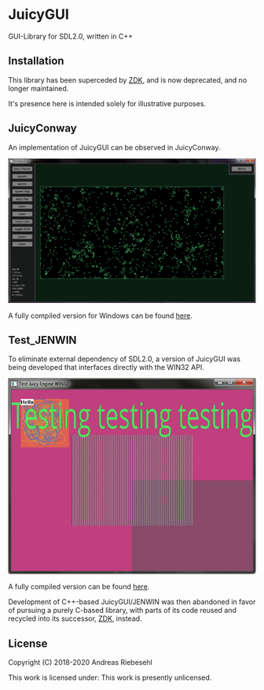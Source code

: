 # JuicyGUI



GUI-Library for SDL2.0, written in C++



## Installation

This library has been superceded by [ZDK](https://github.com/ZaidaTek/ZDK), and is now deprecated, and no longer maintained.

It's presence here is intended solely for illustrative purposes.



## JuicyConway

An implementation of JuicyGUI can be observed in JuicyConway.

![](https://raw.githubusercontent.com/ariebesehl/JuicyGUI/master/JuicyConway/__screenshot.png)

A fully compiled version for Windows can be found [here](https://github.com/ariebesehl/JuicyGUI/raw/master/JuicyConway/__latest.zip).



## Test_JENWIN

To eliminate external dependency of SDL2.0, a version of JuicyGUI was being developed that interfaces directly with the WIN32 API.

![](https://raw.githubusercontent.com/ariebesehl/JuicyGUI/master/Test_JENWIN/__screenshot.png)

A fully compiled version can be found [here](https://github.com/ariebesehl/JuicyGUI/raw/master/Test_JENWIN/__latest.zip).

Development of C++-based JuicyGUI/JENWIN was then abandoned in favor of pursuing a purely C-based library, with parts of its code reused and recycled into its successor, [ZDK](https://github.com/ZaidaTek/ZDK), instead.


## License

Copyright (C) 2018-2020 Andreas Riebesehl

This work is licensed under: This work is presently unlicensed.
